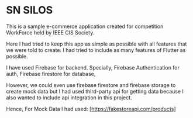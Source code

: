 # SN SILOS
This is a sample e-commerce application created for competition WorkForce held by IEEE CIS Society.

Here I had tried to keep this app as simple as possible with all features that we were told to create.
I had tried to include as many features of Flutter as possible.

I have used Firebase for backend. 
Specially, Firebase Authentication for auth,
           Firebase firestore for database,

However, we could even use firebase firestore and firebase storage to create mock data but I had used third-party api for getting data because I also wanted to include api integration in this project.

Hence, For Mock Data I had used: [https://fakestoreapi.com/products]